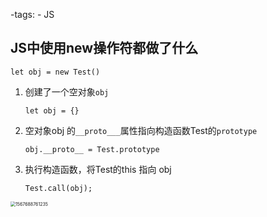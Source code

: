 -tags: - JS

## JS中使用new操作符都做了什么

`let obj = new Test()`

1. 创建了一个空对象`obj`

   `let obj = {}`

2. 空对象obj 的`__proto___`属性指向构造函数Test的`prototype`

   `obj.__proto__ = Test.prototype`

3. 执行构造函数，将Test的this 指向 obj

   `Test.call(obj);`

<img src="C:\Users\xiaokekecui\AppData\Roaming\Typora\typora-user-images\1567688761235.png" alt="1567688761235" style="zoom:50%;" />


